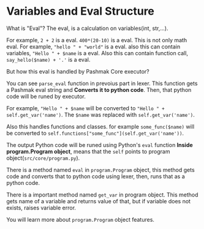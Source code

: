 # Variables and Eval Structure
What is "Eval"? The eval, is a calculation on variables(int, str,...).

For example, `2 + 2` is a eval. `400*(20-10)` is a eval. This is not only math eval. For example, `"hello " + "world"` is a eval. also this can contain variables, `"Hello " + $name` is a eval. Also this can contain function call, `say_hello($name) + '.'` is a eval.

But how this eval is handled by Pashmak Core executor?

You can see `parse_eval` function in prevoius part in lexer.
This function gets a Pashmak eval string and **Converts it to python code**. Then, that python code will be runed by executor.

For example, `"Hello " + $name` will be converted to `"Hello " + self.get_var('name')`. The `$name` was replaced with `self.get_var('name')`.

Also this handles functions and classes. for example `some_func($name)` will be converted to `self.functions["some_func"](self.get_var('name'))`.

The output Python code will be runed using Python's `eval` function **Inside program.Program object**, means that the `self` points to program object(`src/core/program.py`).

There is a method named `eval` in `program.Program` object, this method gets code and converts that to python code using lexer, then, runs that as a python code.

There is a important method named `get_var` in program object. This method gets name of a variable and returns value of that, but if variable does not exists, raises variable error.

You will learn more about `program.Program` object features.

